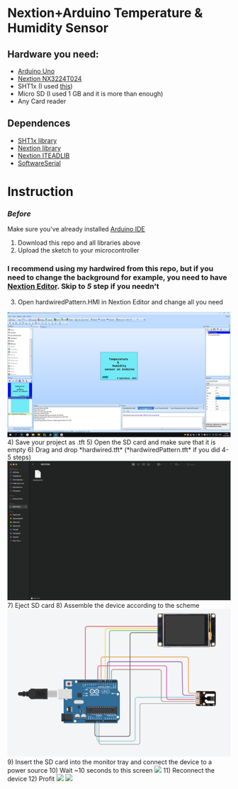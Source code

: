 # Nextion+Arduino Temperature & Humidity Sensor
## Hardware you need:
- [Arduino Uno](https://store.arduino.cc/collections/core-family/products/arduino-uno-rev3)
- [Nextion NX3224T024](https://nextion.tech/datasheets/nx3224t024/)
- SHT1x (I used [this](https://amperka.ru/product/temperature-humidity-sensor-sht1x?ysclid=l5kwwvondw871733156))
- Micro SD (I used 1 GB and it is more than enough)
- Any Card reader

## Dependences
- [SHT1x library](https://github.com/practicalarduino/SHT1x)
- [Nextion library](https://github.com/bborncr/nextion)
- [Nextion ITEADLIB](https://github.com/itead/ITEADLIB_Arduino_Nextion?ysclid=l5kv0fsehm213707112)
- [SoftwareSerial](https://github.com/arduino/ArduinoCore-avr/tree/master/libraries/SoftwareSerial)

# Instruction
### *Before*
Make sure you've already installed [Arduino IDE](https://www.arduino.cc/en/software)
1) Download this repo and all libraries above
2) Upload the sketch to your microcontroller
### I recommend using my hardwired from this repo, but if you need to change the background for example, you need to have [Nextion Editor](https://nextion.tech/nextion-editor/). Skip to *5* step if you needn't
3) Open hardwiredPattern.HMI in Nextion Editor and change all you need
<img src="/githubAssets/hardwiredEdit.jpg">
4) Save your project as .tft
5) Open the SD card and make sure that it is empty
6) Drag and drop *hardwired.tft* (*hardwiredPattern.tft* if you did 4-5 steps)
<img src="/githubAssets/loadTFT.png">
7) Eject SD card
8) Assemble the device according to the scheme
<img src="/githubAssets/scheme.jpg">
9) Insert the SD card into the monitor tray and connect the device to a power source
10) Wait ~10 seconds to this screen
<img src="/githubAssets/hardwiredLoad.jpg">
11) Reconnect the device
12) Profit
<img src="/githubAssets/profit2.jpeg">
<img src="/githubAssets/profit.jpeg">

